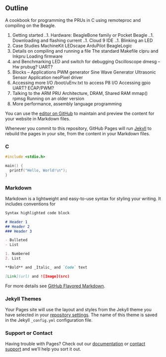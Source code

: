 ## Outline

A cookbook for programming the PRUs in C using remoteproc and compiling on the Beagle.

1. Getting started
..1. Hardware:  BeagleBone family or Pocket Beagle
..1. Downloading and flashing current 
..1. Cloud 9 IDE
..1. Blinking an LED
1. Case Studies
MachineKit
LEDscape
ArduPilot
BeagleLogic
1. Details on compiling and running a file
The standard Makefile
clpru and lnkpru
Loading firmware
1.  and Benchmarking
LED and switch for debugging
Oscilloscope
dmesg –Hw
prubug?
UART?
1.  Blocks – Applications
PWM generator
Sine Wave Generator
Ultrasonic Sensor Application
neoPixel driver
1. Accessing more I/O
/boot/uEnv.txt to access P8 I/O
Accessing gpio
UART?
ECAP/PWM?
1. Talking to the ARM
PRU Architecture, DRAM, Shared RAM
mmap() 
rpmsg
Running on an older version
1. More performance, assembly language programming


You can use the [editor on GitHub](https://github.com/MarkAYoder/PRUCookbook/edit/master/README.md) to maintain and preview the content for your website in Markdown files.

Whenever you commit to this repository, GitHub Pages will run [Jekyll](https://jekyllrb.com/) to rebuild the pages in your site, from the content in your Markdown files.

### C

```c
#include <stdio.h>

main() {
  printf("Hello, World!\n");
}

```

### Markdown

Markdown is a lightweight and easy-to-use syntax for styling your writing. It includes conventions for

```markdown
Syntax highlighted code block

# Header 1
## Header 2
### Header 3

- Bulleted
- List

1. Numbered
2. List

**Bold** and _Italic_ and `Code` text

[Link](url) and ![Image](src)
```

For more details see [GitHub Flavored Markdown](https://guides.github.com/features/mastering-markdown/).

### Jekyll Themes

Your Pages site will use the layout and styles from the Jekyll theme you have selected in your [repository settings](https://github.com/MarkAYoder/PRUCookbook/settings). The name of this theme is saved in the Jekyll `_config.yml` configuration file.

### Support or Contact

Having trouble with Pages? Check out our [documentation](https://help.github.com/categories/github-pages-basics/) or [contact support](https://github.com/contact) and we’ll help you sort it out.
